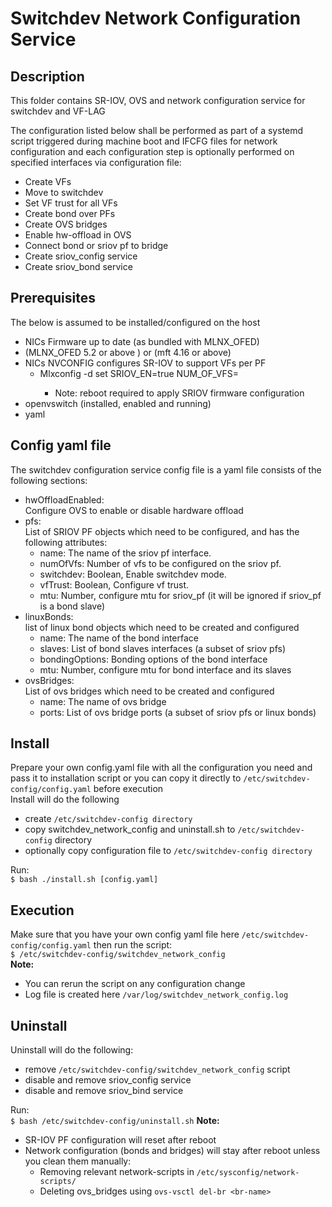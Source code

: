 # Switchdev Network Configuration Service 
## Description
This folder contains SR-IOV, OVS and network configuration service for switchdev and VF-LAG  

The configuration listed below shall be performed as part of a systemd script triggered during machine boot and IFCFG files for network configuration and each configuration step is optionally performed on specified interfaces via configuration file:  
- Create VFs  
- Move to switchdev  
- Set VF trust for all VFs  
- Create bond over PFs  
- Create OVS bridges  
- Enable hw-offload in OVS  
- Connect bond or sriov pf to bridge  
- Create sriov_config service
- Create sriov_bond service

## Prerequisites
The below is assumed to be installed/configured on the host
- NICs Firmware up to date (as bundled with MLNX_OFED)
- (MLNX_OFED 5.2 or above ) or (mft 4.16 or above)
- NICs NVCONFIG configures SR-IOV to support VFs per PF
  - Mlxconfig -d <device> set SRIOV_EN=true NUM_OF_VFS=<numOfVfs>
    - Note: reboot required to apply SRIOV firmware configuration
- openvswitch (installed, enabled and running)
- yaml  

## Config yaml file  
The switchdev configuration service config file is a yaml file consists of the following sections:  
- hwOffloadEnabled:  
Configure OVS to enable or disable hardware offload  
- pfs:  
List of SRIOV PF objects which need to be configured, and has the following attributes:  
    - name: The name of the sriov pf interface.  
    - numOfVfs: Number of vfs to be configured on the sriov pf.  
    - switchdev: Boolean, Enable switchdev mode.  
    - vfTrust: Boolean, Configure vf trust.  
    - mtu: Number, configure mtu for sriov_pf (it will be ignored if sriov_pf is a bond slave)
- linuxBonds:  
list of linux bond objects which need to be created and configured  
    - name: The name of the bond interface  
    - slaves: List of bond slaves interfaces (a subset of sriov pfs)  
    - bondingOptions: Bonding options of the bond interface  
    - mtu: Number, configure mtu for bond interface and its slaves
- ovsBridges:  
List of ovs bridges which need to be created and configured  
    - name: The name of ovs bridge  
    - ports: List of ovs bridge ports (a subset of sriov pfs or linux bonds)  

## Install  
Prepare your own config.yaml file with all the configuration you need and pass it to installation script or you can copy it directly to `/etc/switchdev-config/config.yaml` before execution  
Install will do the following
- create `/etc/switchdev-config directory`    
- copy switchdev_network_config and uninstall.sh to `/etc/switchdev-config` directory  
- optionally copy configuration file to `/etc/switchdev-config directory`    

Run:  
```$ bash ./install.sh [config.yaml]```  

## Execution
Make sure that you have your own config yaml file here `/etc/switchdev-config/config.yaml` then run the script:  
```$ /etc/switchdev-config/switchdev_network_config```  
**Note:**
- You can rerun the script on any configuration change
- Log file is created here `/var/log/switchdev_network_config.log`  


## Uninstall
Uninstall will do the following:
- remove `/etc/switchdev-config/switchdev_network_config` script
- disable and remove sriov_config service  
- disable and remove sriov_bind service  

Run:  
```$ bash /etc/switchdev-config/uninstall.sh```
**Note:**
- SR-IOV PF configuration will reset after reboot
- Network configuration (bonds and bridges) will stay after reboot unless you clean them manually:
  - Removing relevant network-scripts in `/etc/sysconfig/network-scripts/`  
  - Deleting ovs_bridges using ```ovs-vsctl del-br <br-name>```  